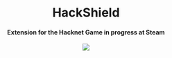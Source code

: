 <h1 align="center">HackShield</h1>  
<h4 align="center">Extension for the Hacknet Game in progress at Steam</h4>
<p align="center">
  <img src="https://raw.githubusercontent.com/tanjilk/HackShield/master/Logo.png">
</p>


